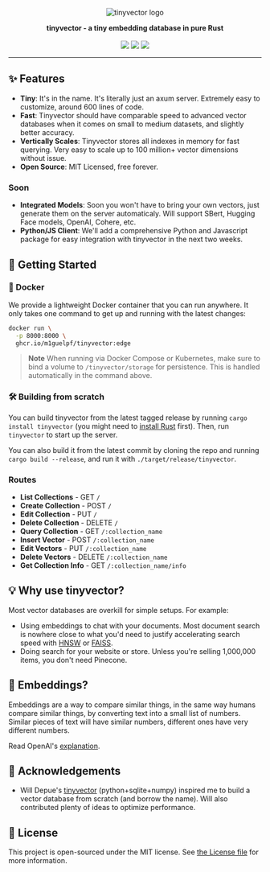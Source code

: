 <p align="center">
  <img src="https://github.com/m1guelpf/tinyvector/assets/23558090/512ff4ad-49fd-43ec-b3bd-57365b920078" alt="tinyvector logo">
</p>

<p align="center">
    <b>tinyvector - a tiny embedding database in pure Rust</b> <br /><br />
    <a href="https://crates.io/crates/tinyvector"><img src="https://img.shields.io/crates/v/tinyvector" ></a> <a href="https://github.com/m1guelpf/tinyvector/actions/workflows/build"><img src="https://github.com/m1guelpf/tinyvector/actions/workflows/build.yaml/badge.svg" ></a>  <a href="LICENSE"><img src="https://img.shields.io/badge/license-MIT-blue.svg" ></a>
</p>
<hr />

## ✨ Features
- __Tiny__: It's in the name. It's literally just an axum server. Extremely easy to customize, around 600 lines of code.
- __Fast__: Tinyvector should have comparable speed to advanced vector databases when it comes on small to medium datasets, and slightly better accuracy.
- __Vertically Scales__: Tinyvector stores all indexes in memory for fast querying. Very easy to scale up to 100 million+ vector dimensions without issue.
- __Open Source__: MIT Licensed, free forever.

### Soon
- __Integrated Models__: Soon you won't have to bring your own vectors, just generate them on the server automaticaly. Will support SBert, Hugging Face models, OpenAI, Cohere, etc.
- __Python/JS Client__: We'll add a comprehensive Python and Javascript package for easy integration with tinyvector in the next two weeks.

## 🚀 Getting Started

### 🐳 Docker

We provide a lightweight Docker container that you can run anywhere. It only takes one command to get up and running with the latest changes:

```sh
docker run \
  -p 8000:8000 \
  ghcr.io/m1guelpf/tinyvector:edge
```

> **Note**
> When running via Docker Compose or Kubernetes, make sure to bind a volume to `/tinyvector/storage` for persistence. This is handled automatically in the command above.

### 🛠️ Building from scratch

You can build tinyvector from the latest tagged release by running `cargo install tinyvector` (you might need to [install Rust](https://rustup.rs/) first). Then, run `tinyvector` to start up the server.
 
You can also build it from the latest commit by cloning the repo and running `cargo build --release`, and run it with `./target/release/tinyvector`.

### Routes

- **List Collections** - GET `/`
- **Create Collection** - POST `/`
- **Edit Collection** - PUT `/`
- **Delete Collection** - DELETE `/`
- **Query Collection** - GET `/:collection_name`
- **Insert Vector** - POST `/:collection_name`
- **Edit Vectors** - PUT `/:collection_name`
- **Delete Vectors** - DELETE `/:collection_name`
- **Get Collection Info** - GET `/:collection_name/info`

## 💡 Why use tinyvector?

Most vector databases are overkill for simple setups. For example:
- Using embeddings to chat with your documents. Most document search is nowhere close to what you'd need to justify accelerating search speed with [HNSW](https://github.com/nmslib/hnswlib) or [FAISS](https://github.com/facebookresearch/faiss).
- Doing search for your website or store. Unless you're selling 1,000,000 items, you don't need Pinecone.

## 🧩 Embeddings?

Embeddings are a way to compare similar things, in the same way humans compare similar things, by converting text into a small list of numbers. Similar pieces of text will have similar numbers, different ones have very different numbers.

Read OpenAI's [explanation](https://platform.openai.com/docs/guides/embeddings/what-are-embeddings).

## 🙏 Acknowledgements

- Will Depue's [tinyvector](https://twitter.com/willdepue/status/1675796236304252928) (python+sqlite+numpy) inspired me to build a vector database from scratch (and borrow the name). Will also contributed plenty of ideas to optimize performance.

## 📄 License

This project is open-sourced under the MIT license. See [the License file](LICENSE) for more information.
